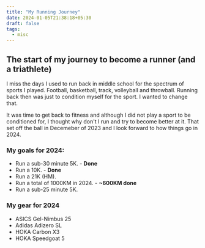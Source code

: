 ```yaml
---
title: "My Running Journey"
date: 2024-01-05T21:38:18+05:30
draft: false
tags:
  - misc
---
```

## The start of my journey to become a runner (and a triathlete)

I miss the days I used to run back in middle school for the spectrum of sports I played. Football, basketball, track, volleyball and throwball. Running back then was just to condition myself for the sport. I wanted to change that.

It was time to get back to fitness and although I did not play a sport to be conditioned for, I thought why don't I run and try to become better at it. That set off the ball in Decemeber of 2023 and I look forward to how things go in 2024.

### My goals for 2024:
- Run a sub-30 minute 5K. - **Done**
- Run a 10K. - **Done**
- Run a 21K (HM).
- Run a total of 1000KM in 2024. - **~600KM done**
- Run a sub-25 minute 5K.

### My gear for 2024
- ASICS Gel-Nimbus 25
- Adidas Adizero SL
- HOKA Carbon X3
- HOKA Speedgoat 5
